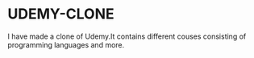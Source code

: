 # UDEMY-CLONE
I have made a clone of Udemy.It contains different couses consisting of programming languages and more.
